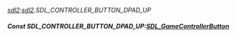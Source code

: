 _[sdl2](../../modules/sdl2/sdl2-module.md):[sdl2](../../modules/sdl2/sdl2-module.md).SDL\_CONTROLLER\_BUTTON\_DPAD\_UP_
##### Const SDL\_CONTROLLER\_BUTTON\_DPAD\_UP:[SDL_GameControllerButton](../../modules/sdl2/sdl2-sdl_gamecontrollerbutton.md)
